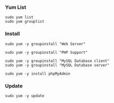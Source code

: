 ### Yum List
```
sudo yum list
sudo yum grouplist
```

### Install
```
sudo yum -y groupinstall "Web Server"

sudo yum -y groupinstall "PHP Support"

sudo yum -y groupinstall "MySQL Database client"
sudo yum -y groupinstall "MySQL Database server"
 
sudo yum -y install phpMyAdmin
```

### Update
```
sudo yum -y update
```
